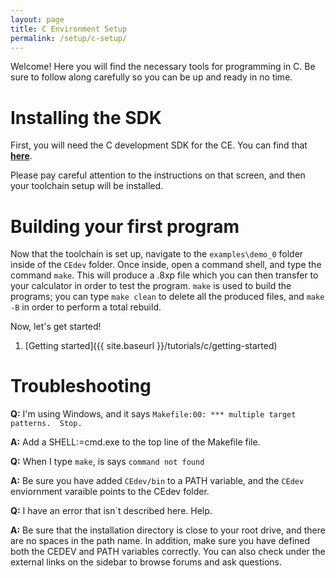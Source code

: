 ```yaml
---
layout: page
title: C Environment Setup
permalink: /setup/c-setup/
---
```


Welcome! Here you will find the necessary tools for programming in C. Be sure to follow along carefully so you can be up and ready in no time.

# Installing the SDK

First, you will need the C development SDK for the CE. You can find that [**here**](https://github.com/CE-Programming/toolchain/releases/latest).

Please pay careful attention to the instructions on that screen, and then your toolchain setup will be installed.

# Building your first program

Now that the toolchain is set up, navigate to the `examples\demo_0` folder inside of the `CEdev` folder. Once inside, open a command shell, and type the command `make`. This will produce a .8xp file which you can then transfer to your calculator in order to test the program. `make` is used to build the programs; you can type `make clean` to delete all the produced files, and `make -B` in order to perform a total rebuild.

Now, let's get started!

1. [Getting started]({{ site.baseurl }}/tutorials/c/getting-started)

# Troubleshooting

**Q:** I'm using Windows, and it says `Makefile:00: *** multiple target patterns.  Stop.`

**A:** Add a SHELL:=cmd.exe to the top line of the Makefile file.


**Q:** When I type `make`, is says `command not found`

**A:** Be sure you have added `CEdev/bin` to a PATH variable, and the `CEdev` enviornment varaible points to the CEdev folder.


**Q:** I have an error that isn`t described here. Help.

**A:** Be sure that the installation directory is close to your root drive, and there are no spaces in the path name. In addition, make sure you have defined both the CEDEV and PATH variables correctly. You can also check under the external links on the sidebar to browse forums and ask questions.